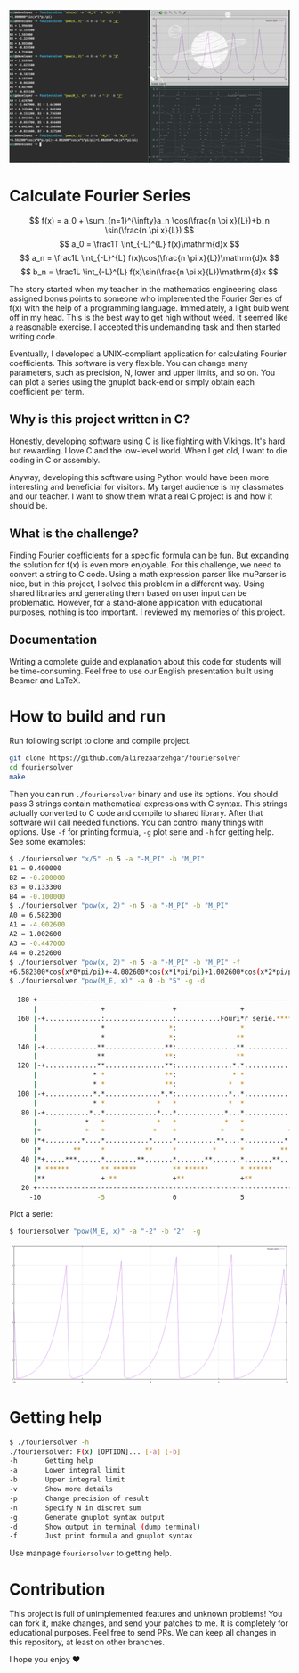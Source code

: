 ![demo](img/demo.png)
# Calculate Fourier Series

$$ f(x) = a_0 + \sum_{n=1}^{\infty}a_n \cos(\frac{n \pi x}{L})+b_n \sin(\frac{n \pi x}{L}) $$
$$ a_0 = \frac1T \int_{-L}^{L} f(x)\mathrm{d}x $$
$$ a_n = \frac1L \int_{-L}^{L} f(x)\cos(\frac{n \pi x}{L})\mathrm{d}x $$
$$ b_n = \frac1L \int_{-L}^{L} f(x)\sin(\frac{n \pi x}{L})\mathrm{d}x $$

The story started when my teacher in the mathematics engineering class assigned 
bonus points to someone who implemented the Fourier Series of f(x) with the 
help of a programming language. Immediately, a light bulb went off in my 
head. This is the best way to get high without weed. It seemed like a 
reasonable exercise. I accepted this undemanding task and then started 
writing code.

Eventually, I developed a UNIX-compliant application for calculating Fourier 
coefficients. This software is very flexible. You can change many parameters, 
such as precision, N, lower and upper limits, and so on. You can plot a 
series using the gnuplot back-end or simply obtain each coefficient per term.

## Why is this project written in C?
Honestly, developing software using C is like fighting with Vikings. It's hard 
but rewarding. I love C and the low-level world. When I get old, I want to 
die coding in C or assembly.

Anyway, developing this software using Python would have been more interesting 
and beneficial for visitors. My target audience is my classmates and our 
teacher. I want to show them what a real C project is and how it should be.

## What is the challenge?
Finding Fourier coefficients for a specific formula can be fun. But expanding 
the solution for f(x) is even more enjoyable. For this challenge, we need to 
convert a string to C code. Using a math expression parser like muParser is 
nice, but in this project, I solved this problem in a different way. Using 
shared libraries and generating them based on user input can be problematic. 
However, for a stand-alone application with educational purposes, nothing is 
too important. I reviewed my memories of this project.

## Documentation
Writing a complete guide and explanation about this code for students will 
be time-consuming. Feel free to use our English presentation built using 
Beamer and LaTeX.

# How to build and run

Run following script to clone and compile project.

```bash
git clone https://github.com/alirezaarzehgar/fouriersolver
cd fouriersolver
make
```

Then you can run `./fouriersolver` binary and use its options.
You should pass 3 strings contain mathematical expressions with C syntax.
This strings actually converted to C code and compile to shared library.
After that software will call needed functions. You can control many things with
options. Use `-f` for printing formula, `-g` plot serie and `-h` for getting help.
See some examples:

```bash
$ ./fouriersolver "x/5" -n 5 -a "-M_PI" -b "M_PI"
B1 = 0.400000
B2 = -0.200000
B3 = 0.133300
B4 = -0.100000
$ ./fouriersolver "pow(x, 2)" -n 5 -a "-M_PI" -b "M_PI"
A0 = 6.582300
A1 = -4.002600
A2 = 1.002600
A3 = -0.447000
A4 = 0.252600
$ ./fouriersolver "pow(x, 2)" -n 5 -a "-M_PI" -b "M_PI" -f
+6.582300*cos(x*0*pi/pi)+-4.002600*cos(x*1*pi/pi)+1.002600*cos(x*2*pi/pi)+-0.447000*cos(x*3*pi/pi)+0.252600*cos(x*4*pi/pi)
$ ./fouriersolver "pow(M_E, x)" -a 0 -b "5" -g -d

  180 +--------------------------------------------------------------------+   
      |                +                 +                +                |   
  160 |-+..............:.................:...........Fouri*r serie.*******-|   
      |                *                *:                *                |   
      |                *                *:               **               *|   
  140 |-+.............**...............**:...............**..............+*|   
      |               **               **:               **               *|   
  120 |-+.............**...............**:..............*.*..............+*|   
      |              * *               **:              * *               *|   
      |              * *               **:             *  *              * |   
  100 |-+............*.*..............*.*:.............*..*..............*-|   
      |              * *             *   *             *  *             *  |   
   80 |-+...........*..*.............*...*............*...*.............*+-|   
      |            *   *             *   *            *   *            *   |   
      |*           *   *            *    *           *    *           *    |   
   60 |*+.........*....*...........*.....*..........**....*..........*...+-|   
      |*        **     *          **     *         *      *         **     |   
   40 |*+.....***......*........**.......*.......**.......*.......**.....+-|   
      |* ******        ** ******         ** ******        * ******         |   
      |**              + **              +**              +**              |   
   20 +--------------------------------------------------------------------+   
     -10              -5                 0                5                10  
```

Plot a serie:
```bash
$ fouriersolver "pow(M_E, x)" -a "-2" -b "2"  -g
```
![Fourier Serie for e^x](img/plot.png)

# Getting help

```bash
$ ./fouriersolver -h
./fouriersolver: F(x) [OPTION]... [-a] [-b]
-h       Getting help
-a       Lower integral limit
-b       Upper integral limit
-v       Show more details
-p       Change precision of result
-n       Specify N in discret sum
-g       Generate gnuplot syntax output
-d       Show output in terminal (dump terminal)
-f       Just print formula and gnuplot syntax
```

Use manpage `fouriersolver` to getting help.

# Contribution
This project is full of unimplemented features and unknown problems! You can 
fork it, make changes, and send your patches to me. It is completely for 
educational purposes. Feel free to send PRs. We can keep all changes in this 
repository, at least on other branches.

I hope you enjoy ❤‍
